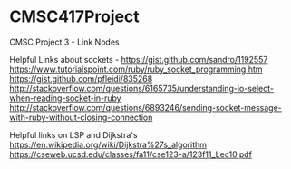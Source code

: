 # CMSC417Project
CMSC Project 3 - Link Nodes

Helpful Links about sockets - 
https://gist.github.com/sandro/1192557
https://www.tutorialspoint.com/ruby/ruby_socket_programming.htm
https://gist.github.com/pfleidi/835268
http://stackoverflow.com/questions/6165735/understanding-io-select-when-reading-socket-in-ruby
http://stackoverflow.com/questions/6893246/sending-socket-message-with-ruby-without-closing-connection


Helpful links on LSP and Dijkstra's
https://en.wikipedia.org/wiki/Dijkstra%27s_algorithm
https://cseweb.ucsd.edu/classes/fa11/cse123-a/123f11_Lec10.pdf
